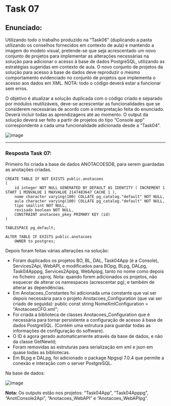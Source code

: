 # Task 07

## Enunciado:

Utilizando todo o trabalho produzido na “Task06” (duplicando a pasta utilizando os conselhos fornecidos em contexto de aula) e mantendo a imagem do modelo visual, pretende-se que seja acrescentado um novo conjunto de projetos para implementar as alterações necessárias na solução para adicionar o acesso à base de dados PostgreSQL, utilizando as estratégias sugeridas em contexto de aula.
O novo conjunto de projetos da solução para acesso à base de dados deve reproduzir o mesmo comportamento evidenciado no conjunto de projetos que implementa o acesso aos dados em XML.
NOTA: todo o código deverá estar a funcionar sem erros.

O objetivo é atualizar a solução duplicada com o código criado e separado por módulos reutilizáveis, deve-se acrescentar as funcionalidades que se considerem necessárias de acordo com a interpretação feita do enunciado. Deverá incluir todas as aprendizagens até ao momento. O output da solução deverá ser feito a partir de projetos do tipo “Console app” correspondente a cada uma funcionalidade adicionada desde a “Task04”.


![image](https://github.com/RitAmaral/IntegracaoSistemasInformacao/assets/132366922/dce2d556-99f3-4354-b9cf-cabd737ba4e0)

---

### Resposta Task 07:

Primeiro foi criada a base de dados ANOTACOESDB, para serem guardadas as anotações criadas.

    CREATE TABLE IF NOT EXISTS public.anotacoes
    (
        id integer NOT NULL GENERATED BY DEFAULT AS IDENTITY ( INCREMENT 1 START 1 MINVALUE 1 MAXVALUE 2147483647 CACHE 1 ),
        nome character varying(100) COLLATE pg_catalog."default" NOT NULL,
        aula character varying(100) COLLATE pg_catalog."default" NOT NULL,
        tipo smallint NOT NULL,
        revisado boolean NOT NULL,
        CONSTRAINT anotacoes_pkey PRIMARY KEY (id)
    )

    TABLESPACE pg_default;

    ALTER TABLE IF EXISTS public.anotacoes
        OWNER to postgres;
        
Depois foram feitas várias alterações na solução:

- Foram duplicados os projetos BO, BL, DAL, Task04App (é a Console), Services2Api, WebAPI, e modificados para BOpg, BLpg, DALpg, Task04Apppg, Services2Apipg, WebApipg, tanto no nome como depois no ficheiro .csproj. Nota: quando forem adicionados os projetos, não esquecer de alterar os namespaces (acrescentar pg), e também de alterar as dependências.
- Em Anotacoes_Constantes foi adicionada uma constante que vai ser depois necessária para o projeto Anotacoes_Configuration (que vai ser criado de seguida): public const string NomeXmlConfiguration = "AnotacoesCFG.xml";
- Foi criada a biblioteca de classes Anotacoes_Configuration que é necessária para tornar persistente a configuração de acesso à base de dados PostgreSQL. (Contém uma estrutura para guardar todas as informações de configuração do software).
- O ID é agora gerado automaticamente através da base de dados, e não da classe GetNewId;
- Foram removidas as estruturas para serialização em xml e json em quase todas as bibliotecas.
- Em BLpg e DALpg, foi adicionado o package Npgsql 7.0.4 que permite a conexão e interação com o server PostgreSQL.

Na base de dados:

![image](https://github.com/RitAmaral/IntegracaoSistemasInformacao/assets/132366922/f82d1011-1721-49b8-bc07-d50758d357b7)


**Nota:** Os outputs estão nos projetos: “Task04App”, “Task04Apppg”, “AnotConsole2Api”, “Anotacoes_WebAPI” e “Anotacoes_WebAPIpg”.
  
